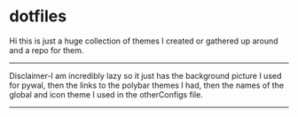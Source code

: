 # dotfiles
Hi this is just a huge collection of themes I created or gathered up around and a repo for them.
____________________
Disclaimer-I am incredibly lazy so it just has the background picture I used for pywal, then the links to the polybar themes I had, then the names of the global and icon theme I used in the otherConfigs file.
_____________________
